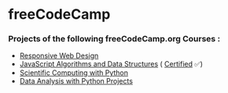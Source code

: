 # freeCodeCamp
### Projects of the following freeCodeCamp.org Courses : 

* [Responsive Web Design](https://github.com/theatina/freeCodeCamp/tree/main/Responsive%20Web%20Design)
* [JavaScript Algorithms and Data Structures](https://github.com/theatina/freeCodeCamp/tree/main/JavaScript%20Algorithms%20and%20Data%20Structures) ( [Certified](https://github.com/theatina/freeCodeCamp/blob/main/JavaScript%20Algorithms%20and%20Data%20Structures/Certification.png) ✅)
* [Scientific Computing with Python](https://github.com/theatina/freeCodeCamp/tree/main/Scientific%20Computing%20with%20Python)
* [Data Analysis with Python Projects](https://github.com/theatina/freeCodeCamp/tree/main/Data%20Analysis%20with%20Python%20Projects)
